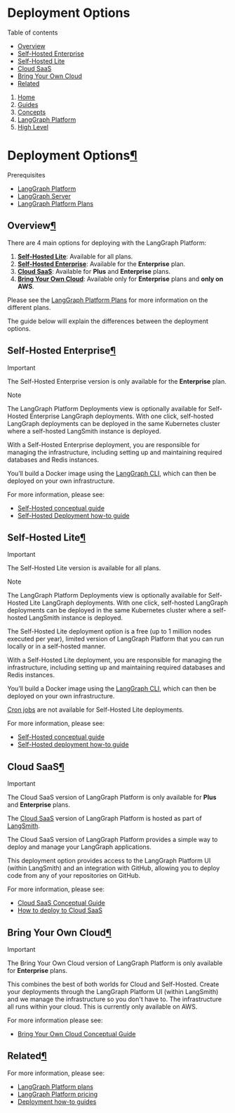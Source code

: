 # Deployment Options

Table of contents

- [Overview](https://langchain-ai.github.io/langgraph/concepts/deployment_options/#overview)
- [Self-Hosted Enterprise](https://langchain-ai.github.io/langgraph/concepts/deployment_options/#self-hosted-enterprise)
- [Self-Hosted Lite](https://langchain-ai.github.io/langgraph/concepts/deployment_options/#self-hosted-lite)
- [Cloud SaaS](https://langchain-ai.github.io/langgraph/concepts/deployment_options/#cloud-saas)
- [Bring Your Own Cloud](https://langchain-ai.github.io/langgraph/concepts/deployment_options/#bring-your-own-cloud)
- [Related](https://langchain-ai.github.io/langgraph/concepts/deployment_options/#related)

1.  [Home](https://langchain-ai.github.io/langgraph/)
2.  [Guides](https://langchain-ai.github.io/langgraph/how-tos/)
3.  [Concepts](https://langchain-ai.github.io/langgraph/concepts/)
4.  [LangGraph Platform](https://langchain-ai.github.io/langgraph/concepts#langgraph-platform)
5.  [High Level](https://langchain-ai.github.io/langgraph/concepts#high-level)

[](https://github.com/langchain-ai/langgraph/edit/main/docs/docs/concepts/deployment_options.md "Edit this page")

# Deployment Options[¶](https://langchain-ai.github.io/langgraph/concepts/deployment_options/#deployment-options "Permanent link")

Prerequisites

- [LangGraph Platform](./LangGraph_Platform_.md)
- [LangGraph Server](./LangGraph_Server_.md)
- [LangGraph Platform Plans](https://langchain-ai.github.io/langgraph/concepts/plans/)

## Overview[¶](https://langchain-ai.github.io/langgraph/concepts/deployment_options/#overview "Permanent link")

There are 4 main options for deploying with the LangGraph Platform:

1.  **[Self-Hosted Lite](https://langchain-ai.github.io/langgraph/concepts/deployment_options/#self-hosted-lite)**: Available for all plans.
2.  **[Self-Hosted Enterprise](https://langchain-ai.github.io/langgraph/concepts/deployment_options/#self-hosted-enterprise)**: Available for the **Enterprise** plan.
3.  **[Cloud SaaS](https://langchain-ai.github.io/langgraph/concepts/deployment_options/#cloud-saas)**: Available for **Plus** and **Enterprise** plans.
4.  **[Bring Your Own Cloud](https://langchain-ai.github.io/langgraph/concepts/deployment_options/#bring-your-own-cloud)**: Available only for **Enterprise** plans and **only on AWS**.

Please see the [LangGraph Platform Plans](https://langchain-ai.github.io/langgraph/concepts/plans/) for more information on the different plans.

The guide below will explain the differences between the deployment options.

## Self-Hosted Enterprise[¶](https://langchain-ai.github.io/langgraph/concepts/deployment_options/#self-hosted-enterprise "Permanent link")

Important

The Self-Hosted Enterprise version is only available for the **Enterprise** plan.

Note

The LangGraph Platform Deployments view is optionally available for Self-Hosted Enterprise LangGraph deployments. With one click, self-hosted LangGraph deployments can be deployed in the same Kubernetes cluster where a self-hosted LangSmith instance is deployed.

With a Self-Hosted Enterprise deployment, you are responsible for managing the infrastructure, including setting up and maintaining required databases and Redis instances.

You’ll build a Docker image using the [LangGraph CLI](https://langchain-ai.github.io/langgraph/concepts/langgraph_cli/), which can then be deployed on your own infrastructure.

For more information, please see:

- [Self-Hosted conceptual guide](https://langchain-ai.github.io/langgraph/concepts/self_hosted/)
- [Self-Hosted Deployment how-to guide](https://langchain-ai.github.io/langgraph/how-tos/deploy-self-hosted/)

## Self-Hosted Lite[¶](https://langchain-ai.github.io/langgraph/concepts/deployment_options/#self-hosted-lite "Permanent link")

Important

The Self-Hosted Lite version is available for all plans.

Note

The LangGraph Platform Deployments view is optionally available for Self-Hosted Lite LangGraph deployments. With one click, self-hosted LangGraph deployments can be deployed in the same Kubernetes cluster where a self-hosted LangSmith instance is deployed.

The Self-Hosted Lite deployment option is a free (up to 1 million nodes executed per year), limited version of LangGraph Platform that you can run locally or in a self-hosted manner.

With a Self-Hosted Lite deployment, you are responsible for managing the infrastructure, including setting up and maintaining required databases and Redis instances.

You’ll build a Docker image using the [LangGraph CLI](https://langchain-ai.github.io/langgraph/concepts/langgraph_cli/), which can then be deployed on your own infrastructure.

[Cron jobs](https://langchain-ai.github.io/langgraph/cloud/how-tos/cron_jobs/) are not available for Self-Hosted Lite deployments.

For more information, please see:

- [Self-Hosted conceptual guide](https://langchain-ai.github.io/langgraph/concepts/self_hosted/)
- [Self-Hosted deployment how-to guide](https://langchain-ai.github.io/langgraph/how-tos/deploy-self-hosted/)

## Cloud SaaS[¶](https://langchain-ai.github.io/langgraph/concepts/deployment_options/#cloud-saas "Permanent link")

Important

The Cloud SaaS version of LangGraph Platform is only available for **Plus** and **Enterprise** plans.

The [Cloud SaaS](https://langchain-ai.github.io/langgraph/concepts/langgraph_cloud/) version of LangGraph Platform is hosted as part of [LangSmith](https://smith.langchain.com/).

The Cloud SaaS version of LangGraph Platform provides a simple way to deploy and manage your LangGraph applications.

This deployment option provides access to the LangGraph Platform UI (within LangSmith) and an integration with GitHub, allowing you to deploy code from any of your repositories on GitHub.

For more information, please see:

- [Cloud SaaS Conceptual Guide](https://langchain-ai.github.io/langgraph/concepts/langgraph_cloud/)
- [How to deploy to Cloud SaaS](https://langchain-ai.github.io/langgraph/cloud/deployment/cloud/)

## Bring Your Own Cloud[¶](https://langchain-ai.github.io/langgraph/concepts/deployment_options/#bring-your-own-cloud "Permanent link")

Important

The Bring Your Own Cloud version of LangGraph Platform is only available for **Enterprise** plans.

This combines the best of both worlds for Cloud and Self-Hosted. Create your deployments through the LangGraph Platform UI (within LangSmith) and we manage the infrastructure so you don't have to. The infrastructure all runs within your cloud. This is currently only available on AWS.

For more information please see:

- [Bring Your Own Cloud Conceptual Guide](https://langchain-ai.github.io/langgraph/concepts/bring_your_own_cloud/)

## Related[¶](https://langchain-ai.github.io/langgraph/concepts/deployment_options/#related "Permanent link")

For more information, please see:

- [LangGraph Platform plans](https://langchain-ai.github.io/langgraph/concepts/plans/)
- [LangGraph Platform pricing](https://www.langchain.com/langgraph-platform-pricing)
- [Deployment how-to guides](https://langchain-ai.github.io/langgraph/how-tos/#deployment)
